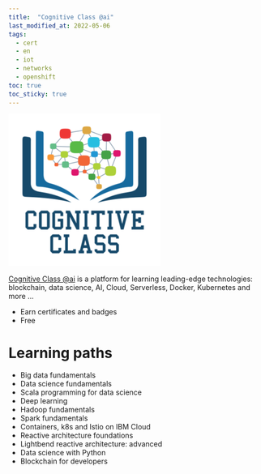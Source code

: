 ```yaml
---
title:  "Cognitive Class @ai"
last_modified_at: 2022-05-06
tags:
  - cert
  - en
  - iot
  - networks
  - openshift
toc: true
toc_sticky: true
---
```


[![](/assets/images/posts/2021-06-28-cognitive-class.png)](https://cognitiveclass.ai/)

[Cognitive Class @ai](https://cognitiveclass.ai/) is a platform for learning leading-edge technologies: blockchain, data science, AI, Cloud, Serverless, Docker, Kubernetes and more ...

 - Earn certificates and badges
 - Free

# Learning paths
- Big data fundamentals
- Data science fundamentals
- Scala programming for data science
- Deep learning
- Hadoop fundamentals
- Spark fundamentals
- Containers, k8s and Istio on IBM Cloud
- Reactive architecture foundations
- Lightbend reactive architecture: advanced
- Data science with Python
- Blockchain for developers

<div data-iframe-width="150" data-iframe-height="270" data-share-badge-id="70a23095-d411-4c41-a5cd-7ef695afbef6" data-share-badge-host="https://www.credly.com"></div><script type="text/javascript" async src="//cdn.credly.com/assets/utilities/embed.js"></script>

<div data-iframe-width="150" data-iframe-height="270" data-share-badge-id="a9f1c791-c4d8-4933-bd45-6084d68f6b3d" data-share-badge-host="https://www.credly.com"></div><script type="text/javascript" async src="//cdn.credly.com/assets/utilities/embed.js"></script>

<div data-iframe-width="150" data-iframe-height="270" data-share-badge-id="a41cd218-77d3-4df2-9316-f7ea1eab8d8c" data-share-badge-host="https://www.credly.com"></div><script type="text/javascript" async src="//cdn.credly.com/assets/utilities/embed.js"></script>

<div data-iframe-width="150" data-iframe-height="270" data-share-badge-id="042ebb09-14f7-4ce1-9ea8-99d2d5639fc9" data-share-badge-host="https://www.credly.com"></div><script type="text/javascript" async src="//cdn.credly.com/assets/utilities/embed.js"></script>

<div data-iframe-width="150" data-iframe-height="270" data-share-badge-id="5e445581-27d1-42bd-8820-50096ed7f3f8" data-share-badge-host="https://www.credly.com"></div><script type="text/javascript" async src="//cdn.credly.com/assets/utilities/embed.js"></script>

<div data-iframe-width="150" data-iframe-height="270" data-share-badge-id="97eb54ae-d74c-4c03-a5cb-39628319e1a0" data-share-badge-host="https://www.credly.com"></div><script type="text/javascript" async src="//cdn.credly.com/assets/utilities/embed.js"></script>

<div data-iframe-width="150" data-iframe-height="270" data-share-badge-id="fb18cca8-300a-44ed-8e11-f30c4e29d4d4" data-share-badge-host="https://www.credly.com"></div><script type="text/javascript" async src="//cdn.credly.com/assets/utilities/embed.js"></script>

<div data-iframe-width="150" data-iframe-height="270" data-share-badge-id="d54f7983-2ce6-401e-9a8d-41eaab368da1" data-share-badge-host="https://www.credly.com"></div><script type="text/javascript" async src="//cdn.credly.com/assets/utilities/embed.js"></script>

<div data-iframe-width="150" data-iframe-height="270" data-share-badge-id="fa2c1a4e-e685-4843-ab95-62038106d4d0" data-share-badge-host="https://www.credly.com"></div><script type="text/javascript" async src="//cdn.credly.com/assets/utilities/embed.js"></script>

<div data-iframe-width="150" data-iframe-height="270" data-share-badge-id="8313ed37-2cf2-4d2c-aaee-343c1a3563d3" data-share-badge-host="https://www.credly.com"></div><script type="text/javascript" async src="//cdn.credly.com/assets/utilities/embed.js"></script>

<div data-iframe-width="150" data-iframe-height="270" data-share-badge-id="42843349-a105-4b31-866f-e93ffc284a9f" data-share-badge-host="https://www.credly.com"></div><script type="text/javascript" async src="//cdn.credly.com/assets/utilities/embed.js"></script>

<div data-iframe-width="150" data-iframe-height="270" data-share-badge-id="2de2aa63-d224-4d9f-b407-ee180939df57" data-share-badge-host="https://www.credly.com"></div><script type="text/javascript" async src="//cdn.credly.com/assets/utilities/embed.js"></script>

<div data-iframe-width="150" data-iframe-height="270" data-share-badge-id="67e6e93b-3739-4488-8aae-6d1f3f6aa3c2" data-share-badge-host="https://www.credly.com"></div><script type="text/javascript" async src="//cdn.credly.com/assets/utilities/embed.js"></script>

<div data-iframe-width="150" data-iframe-height="270" data-share-badge-id="61a3f347-f364-45fa-bae7-71563f31e35d" data-share-badge-host="https://www.credly.com"></div><script type="text/javascript" async src="//cdn.credly.com/assets/utilities/embed.js"></script>

<div data-iframe-width="150" data-iframe-height="270" data-share-badge-id="1f9e9458-4736-4886-91e4-66b026850a38" data-share-badge-host="https://www.credly.com"></div><script type="text/javascript" async src="//cdn.credly.com/assets/utilities/embed.js"></script>

<div data-iframe-width="150" data-iframe-height="270" data-share-badge-id="80b6bf63-ad4d-4ae1-9d98-b061876e8804" data-share-badge-host="https://www.credly.com"></div><script type="text/javascript" async src="//cdn.credly.com/assets/utilities/embed.js"></script>

<div data-iframe-width="150" data-iframe-height="270" data-share-badge-id="5d0972b9-e33b-4b78-8f82-dc9f8ab7ce38" data-share-badge-host="https://www.credly.com"></div><script type="text/javascript" async src="//cdn.credly.com/assets/utilities/embed.js"></script>

<div data-iframe-width="150" data-iframe-height="270" data-share-badge-id="d47fe2bc-2a58-4350-82e5-81c61798188d" data-share-badge-host="https://www.credly.com"></div><script type="text/javascript" async src="//cdn.credly.com/assets/utilities/embed.js"></script>

<div data-iframe-width="150" data-iframe-height="270" data-share-badge-id="9b0154c6-4248-488b-acb8-d4f9a693a7dc" data-share-badge-host="https://www.credly.com"></div><script type="text/javascript" async src="//cdn.credly.com/assets/utilities/embed.js"></script>

<div data-iframe-width="150" data-iframe-height="270" data-share-badge-id="1e26438e-c90b-4dbb-8e2e-00c4b87e6822" data-share-badge-host="https://www.credly.com"></div><script type="text/javascript" async src="//cdn.credly.com/assets/utilities/embed.js"></script>

<div data-iframe-width="150" data-iframe-height="270" data-share-badge-id="64677c99-147e-416a-9268-fe0aa8ce3a83" data-share-badge-host="https://www.credly.com"></div><script type="text/javascript" async src="//cdn.credly.com/assets/utilities/embed.js"></script>

<div data-iframe-width="150" data-iframe-height="270" data-share-badge-id="27efe5a1-8e78-4875-8681-efa4673726ca" data-share-badge-host="https://www.credly.com"></div><script type="text/javascript" async src="//cdn.credly.com/assets/utilities/embed.js"></script>

<div data-iframe-width="150" data-iframe-height="270" data-share-badge-id="9c8c48ed-b6ad-48d5-b51c-7eb86aa294a1" data-share-badge-host="https://www.credly.com"></div><script type="text/javascript" async src="//cdn.credly.com/assets/utilities/embed.js"></script>

<div data-iframe-width="150" data-iframe-height="270" data-share-badge-id="1fd90718-ecc1-446f-bb3d-f039ca20374e" data-share-badge-host="https://www.credly.com"></div><script type="text/javascript" async src="//cdn.credly.com/assets/utilities/embed.js"></script>

<div data-iframe-width="150" data-iframe-height="270" data-share-badge-id="6bbe2cd6-92db-4e9a-a705-46b0af3318bc" data-share-badge-host="https://www.credly.com"></div><script type="text/javascript" async src="//cdn.credly.com/assets/utilities/embed.js"></script>

<div data-iframe-width="150" data-iframe-height="270" data-share-badge-id="5d59e44b-b231-4845-a9ee-0350b3ac9d2a" data-share-badge-host="https://www.credly.com"></div><script type="text/javascript" async src="//cdn.credly.com/assets/utilities/embed.js"></script>

<div data-iframe-width="150" data-iframe-height="270" data-share-badge-id="91ac62fc-4870-448e-8350-70f4f425ca9a" data-share-badge-host="https://www.credly.com"></div><script type="text/javascript" async src="//cdn.credly.com/assets/utilities/embed.js"></script>

<div data-iframe-width="150" data-iframe-height="270" data-share-badge-id="491fb6f1-94c8-4881-a92d-b72e0454784b" data-share-badge-host="https://www.credly.com"></div><script type="text/javascript" async src="//cdn.credly.com/assets/utilities/embed.js"></script>

<div data-iframe-width="150" data-iframe-height="270" data-share-badge-id="78cda996-eeb6-44f7-8b0d-2624d6f6666c" data-share-badge-host="https://www.credly.com"></div><script type="text/javascript" async src="//cdn.credly.com/assets/utilities/embed.js"></script>

<div data-iframe-width="150" data-iframe-height="270" data-share-badge-id="2f2305d5-4cf1-4baa-8573-6d8b2fd41ed8" data-share-badge-host="https://www.credly.com"></div><script type="text/javascript" async src="//cdn.credly.com/assets/utilities/embed.js"></script>

<div data-iframe-width="150" data-iframe-height="270" data-share-badge-id="2aa39c44-dbc7-4b29-9854-2792c58c4ec6" data-share-badge-host="https://www.credly.com"></div><script type="text/javascript" async src="//cdn.credly.com/assets/utilities/embed.js"></script>

<div data-iframe-width="150" data-iframe-height="270" data-share-badge-id="5d4e9433-6ff4-4c9b-9cc4-7b9fb4324f0e" data-share-badge-host="https://www.credly.com"></div><script type="text/javascript" async src="//cdn.credly.com/assets/utilities/embed.js"></script>